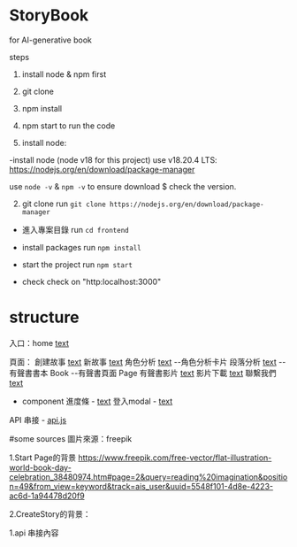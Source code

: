 # StoryBook
for AI-generative book

steps
1. install node & npm first
2. git clone 
3. npm install
4. npm start to run the code




1. install node:

-install node (node v18 for this project)
use v18.20.4 LTS: 
https://nodejs.org/en/download/package-manager

use `node -v` & `npm -v` to ensure download $ check the version.

2. git clone
run `git clone https://nodejs.org/en/download/package-manager`

- 進入專案目錄
run `cd frontend`

- install packages
run `npm install`

- start the project
run `npm start`

- check 
check on "http:localhost:3000"




# structure
入口：home [text](frontend/src/pages/StartPage.js)


頁面：
創建故事 [text](frontend/src/pages/CreateStory.js)
新故事 [text](frontend/src/pages/NewStory.js)
角色分析  [text](frontend/src/pages/CharacterAnalyze.js)
  --角色分析卡片
段落分析 [text](frontend/src/pages/ParagraphAnalyze.js)
  --有聲書書本 Book
  --有聲書頁面 Page
有聲書影片  [text](frontend/src/pages/NewVideo.js)
影片下載  [text](frontend/src/pages/DownloadVideo.js)
聯繫我們 [text](frontend/src/pages/ContactPage.js)

- component
進度條 - [text](frontend/src/component/ProgressContainer.js)
登入modal - [text](frontend/src/component/LoginModal.js)

API 串接 - [api.js](frontend/src/api.js)



#some sources
圖片來源：freepik

1.Start Page的背景
https://www.freepik.com/free-vector/flat-illustration-world-book-day-celebration_38480974.htm#page=2&query=reading%20imagination&position=49&from_view=keyword&track=ais_user&uuid=5548f101-4d8e-4223-ac6d-1a94478d20f9

2.CreateStory的背景：

1.api 串接內容


